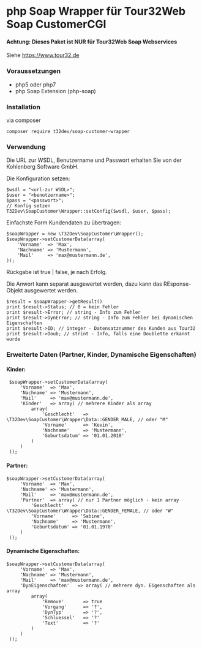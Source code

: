 # php Soap Wrapper für Tour32Web Soap CustomerCGI

#### Achtung: Dieses Paket ist **NUR** für Tour32Web Soap Webservices

Siehe https://www.tour32.de

### Voraussetzungen

 - php5 oder php7
 - php Soap Extension (php-soap)

### Installation

via composer

    composer require t32dev/soap-customer-wrapper
    
### Verwendung    

Die URL zur WSDL, Benutzername und Passwort erhalten Sie von der Kohlenberg Software GmbH.

Die Konfiguration setzen:

    $wsdl = "<url-zur WSDL>";
    $user = "<benutzername>";
    $pass = "<passwort>";
    // Konfig setzen
    T32Dev\SoapCustomer\Wrapper::setConfig($wsdl, $user, $pass);
    
Einfachste Form Kundendaten zu übertragen:

    $soapWrapper = new \T32Dev\SoapCustomer\Wrapper();
    $soapWrapper->setCustomerData(array(
        'Vorname'  => 'Max',
        'Nachname' => 'Mustermann',
        'Mail'     => 'max@mustermann.de',
    ));    
    
Rückgabe ist true | false, je nach Erfolg.

Die Anwort kann separat ausgewertet werden, dazu kann das REsponse-Objekt ausgewertet werden.

    $result = $soapWrapper->getResult()
    print $result->Status; // 0 = kein Fehler
    print $result->Error; // string - Info zum Fehler
    print $result->DynError; // string - Info zum Fehler bei dynamischen Eigenschaften
    print $result->ID; // integer - Datensatznummer des Kunden aus Tour32
    print $result->Doub; // strint - Info, falls eine Doublette erkannt wurde
    
        
### Erweiterte Daten (Partner, Kinder, Dynamische Eigenschaften)

#### Kinder:
 
 
     $soapWrapper->setCustomerData(array(
         'Vorname'  => 'Max',
         'Nachname' => 'Mustermann',
         'Mail'     => 'max@mustermann.de',
         'Kinder'   => array( // mehrere Kinder als array
             array(
                 'Geschlecht'   => \T32Dev\SoapCustomer\Wrapper\Data::GENDER_MALE, // oder "M"
                 'Vorname'      => 'Kevin',
                 'Nachname'     => 'Mustermann',
                 'Geburtsdatum' => '01.01.2010'
             )
         )
     ));

#### Partner:
 
 
    $soapWrapper->setCustomerData(array(
         'Vorname'  => 'Max',
         'Nachname' => 'Mustermann',
         'Mail'     => 'max@mustermann.de',
         'Partner'  => array( // nur 1 Partner möglich - kein array
             'Geschlecht'   => \T32Dev\SoapCustomer\Wrapper\Data::GENDER_FEMALE, // oder "W"
             'Vorname'      => 'Sabine',
             'Nachname'     => 'Mustermann',
             'Geburtsdatum' => '01.01.1970'
         )
     ));

#### Dynamische Eigenschaften:
 
 
    $soapWrapper->setCustomerData(array(
         'Vorname'  => 'Max',
         'Nachname' => 'Mustermann',
         'Mail'     => 'max@mustermann.de',
         'DynEigenschaften'   => array( // mehrere dyn. Eigenschaften als array
             array(
                 'Remove'       => true
                 'Vorgang'      => '?',
                 'DynTyp'       => '?',
                 'Schluessel'   => '?'
                 'Text'         => '?'
             )
         )
     ));
